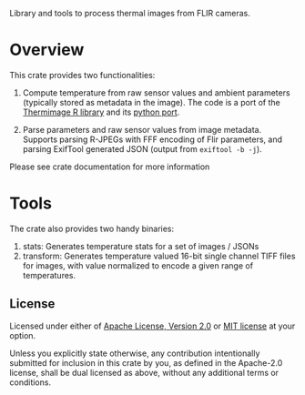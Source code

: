 Library and tools to process thermal images from FLIR
cameras.

# Overview

This crate provides two functionalities:

1. Compute temperature from raw sensor values and
ambient parameters (typically stored as metadata in the
image). The code is a port of the [Thermimage R
library] and its [python port][read_thermal.py].

2. Parse parameters and raw sensor values from image
metadata. Supports parsing R-JPEGs with FFF encoding of Flir
parameters, and parsing ExifTool generated JSON (output from
`exiftool -b -j`).

Please see crate documentation for more information

# Tools

The crate also provides two handy binaries:

1. stats:  Generates temperature stats for a set of images / JSONs
2. transform: Generates temperature valued 16-bit single
   channel TIFF files for images, with value normalized to
   encode a given range of temperatures.

## License

Licensed under either of [Apache License, Version
2.0](//www.apache.org/licenses/LICENSE-2.0) or [MIT
license](//opensource.org/licenses/MIT) at your option.

Unless you explicitly state otherwise, any contribution
intentionally submitted for inclusion in this crate by you,
as defined in the Apache-2.0 license, shall be dual licensed
as above, without any additional terms or conditions.

[read_thermal.py]: //github.com/Nervengift/read_thermal.py/blob/master/flir_image_extractor.py
[Thermimage R library]: //github.com/gtatters/Thermimage/blob/master/R/raw2temp.R
[ExifTool]: //exiftool.org
